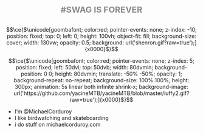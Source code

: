 
<h1 align="center" style="font-size: 22px; opacity: 0.5;"> #SWAG IS FOREVER</h1>


<h1 align="center" style="font-size: 22px">  </h1>

```math
\ce{$\unicode[goombafont; color:red; pointer-events: none; z-index: -10; position: fixed; top: 0; left: 0; height: 100vh; object-fit: fill; background-size: cover; width: 130vw; opacity: 0.5; background: url('shenron.gif?raw=true');]{x0000}$}
```
```math
\ce{$\unicode[goombafont; color:red; pointer-events: none; z-index: 5; position: fixed; left: 50dvi; top: 50dvb; width: 80dvmin; background-position: 0 0; height: 80dvmin; translate: -50% -50%; opacity: 1; background-repeat: no-repeat; background-size: 100% 100%; height: 300px; animation: 5s linear both infinite shrink-x; background-image: url('https://github.com/yacineMTB/yacineMTB/blob/master/luffy2.gif?raw=true');]{x0000}$}
```


- I’m @MichaelCorduroy
- I like birdwatching and skateboarding
- i do stuff on michaelcorduroy.com
